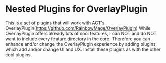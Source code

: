 # Nested Plugins for OverlayPlugin

This is a set of plugins that will work with ACT's OverlayPlugin(https://github.com/RainbowMage/OverlayPlugin)
While OverlayPlugin offers already lots of cool features, I can NOT and do NOT want to include every feature directory in the core.
Therefore you can enhance and/or change the OverlayPlugin experience by adding plugins which add and/or change UI and UX.
Install these plugins as with the other cool plugins.
